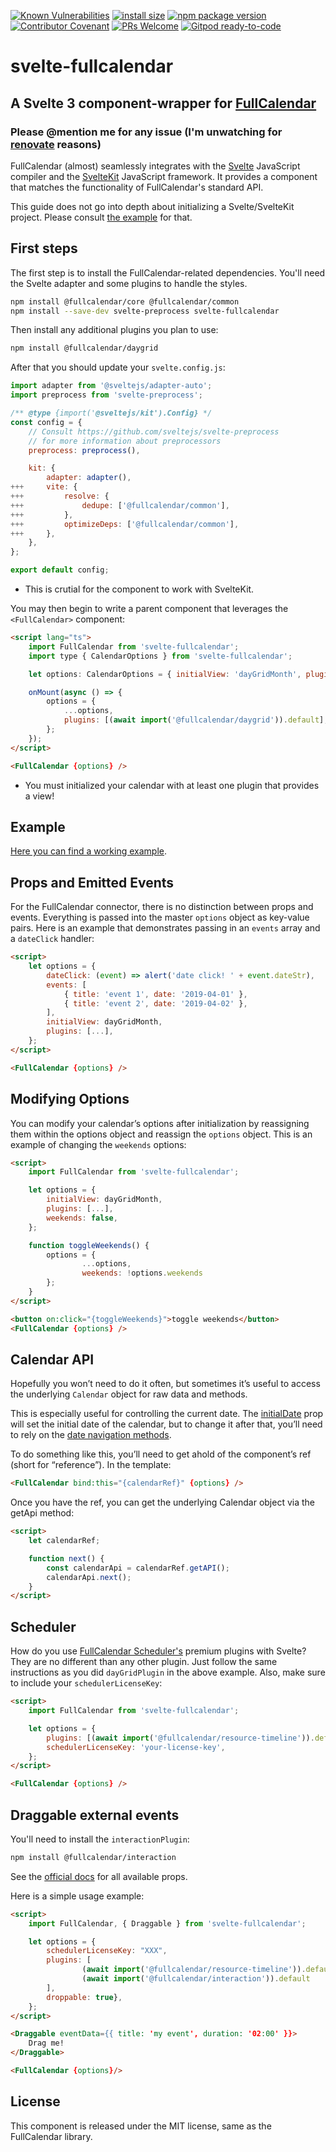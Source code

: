 [![Known Vulnerabilities](https://snyk.io/test/github/YogliB/svelte-fullcalendar/badge.svg)](https://snyk.io/test/github/YogliB/svelte-fullcalendar)
[![install size](https://badgen.net/packagephobia/install/svelte-fullcalendar)](https://packagephobia.now.sh/result?p=svelte-fullcalendar)
[![npm package version](https://badgen.net/npm/v/svelte-fullcalendar)](https://npm.im/svelte-fullcalendar)
[![Contributor Covenant](https://img.shields.io/badge/Contributor%20Covenant-v1.4%20adopted-ff69b4.svg)](CODE-OF-CONDUCT.md)
[![PRs Welcome](https://img.shields.io/badge/PRs-welcome-brightgreen.svg)](http://makeapullrequest.com)
[![Gitpod ready-to-code](https://img.shields.io/badge/Gitpod-ready--to--code-blue?logo=gitpod)](https://gitpod.io/#https://github.com/YogliB/svelte-fullcalendar)

# svelte-fullcalendar

## A Svelte 3 component-wrapper for [FullCalendar](https://fullcalendar.io)

### Please @mention me for any issue (I'm unwatching for [renovate](https://renovatebot.com) reasons)

FullCalendar (almost) seamlessly integrates with the [Svelte](https://svelte.dev) JavaScript compiler and the [SvelteKit](https://kit.svelte.dev/) JavaScript framework. It provides a component that matches the functionality of FullCalendar's standard API.

This guide does not go into depth about initializing a Svelte/SvelteKit project. Please consult [the example](https://github.com/YogliB/svelte-fullcalendar/tree/main/examples/kit) for that.

## First steps

The first step is to install the FullCalendar-related dependencies. You'll need the Svelte adapter and some plugins to handle the styles.

```bash
npm install @fullcalendar/core @fullcalendar/common
npm install --save-dev svelte-preprocess svelte-fullcalendar
```

Then install any additional plugins you plan to use:

```bash
npm install @fullcalendar/daygrid
```

After that you should update your `svelte.config.js`:

```javascript
import adapter from '@sveltejs/adapter-auto';
import preprocess from 'svelte-preprocess';

/** @type {import('@sveltejs/kit').Config} */
const config = {
	// Consult https://github.com/sveltejs/svelte-preprocess
	// for more information about preprocessors
	preprocess: preprocess(),

	kit: {
		adapter: adapter(),
+++		vite: {
+++			resolve: {
+++				dedupe: ['@fullcalendar/common'],
+++			},
+++			optimizeDeps: ['@fullcalendar/common'],
+++		},
	},
};

export default config;
```

-   This is crutial for the component to work with SvelteKit.

You may then begin to write a parent component that leverages the `<FullCalendar>` component:

```html
<script lang="ts">
	import FullCalendar from 'svelte-fullcalendar';
	import type { CalendarOptions } from 'svelte-fullcalendar';

	let options: CalendarOptions = { initialView: 'dayGridMonth', plugins: [] };

	onMount(async () => {
		options = {
			...options,
			plugins: [(await import('@fullcalendar/daygrid')).default], // for server-side rendering
		};
	});
</script>

<FullCalendar {options} />
```

-   You must initialized your calendar with at least one plugin that provides a view!

## Example

[Here you can find a working example](https://github.com/YogliB/svelte-fullcalendar/tree/master/examples/kit).

## Props and Emitted Events

For the FullCalendar connector, there is no distinction between props and events. Everything is passed into the master `options` object as key-value pairs. Here is an example that demonstrates passing in an `events` array and a `dateClick` handler:

```html
<script>
	let options = {
		dateClick: (event) => alert('date click! ' + event.dateStr),
		events: [
			{ title: 'event 1', date: '2019-04-01' },
			{ title: 'event 2', date: '2019-04-02' },
		],
		initialView: dayGridMonth,
		plugins: [...],
	};
</script>

<FullCalendar {options} />
```

## Modifying Options

You can modify your calendar’s options after initialization by reassigning them within the options object and reassign the `options` object. This is an example of changing the `weekends` options:

```html
<script>
	import FullCalendar from 'svelte-fullcalendar';

	let options = {
		initialView: dayGridMonth,
		plugins: [...],
		weekends: false,
	};

	function toggleWeekends() {
		options = {
				...options,
				weekends: !options.weekends
		};
	}
</script>

<button on:click="{toggleWeekends}">toggle weekends</button>
<FullCalendar {options} />
```

## Calendar API

Hopefully you won’t need to do it often, but sometimes it’s useful to access the underlying `Calendar` object for raw data and methods.

This is especially useful for controlling the current date. The [initialDate](https://fullcalendar.io/docs/initialDate) prop will set the initial date of the calendar, but to change it after that, you’ll need to rely on the [date navigation methods](https://fullcalendar.io/docs/date-navigation).

To do something like this, you’ll need to get ahold of the component’s ref (short for “reference”). In the template:

```html
<FullCalendar bind:this="{calendarRef}" {options} />
```

Once you have the ref, you can get the underlying Calendar object via the getApi method:

```html
<script>
	let calendarRef;

	function next() {
		const calendarApi = calendarRef.getAPI();
		calendarApi.next();
	}
</script>
```

## Scheduler

How do you use [FullCalendar Scheduler's](https://fullcalendar.io/docs/premium) premium plugins with Svelte? They are no different than any other plugin. Just follow the same instructions as you did `dayGridPlugin` in the above example. Also, make sure to include your `schedulerLicenseKey`:

```html
<script>
	import FullCalendar from 'svelte-fullcalendar';

	let options = {
		plugins: [(await import('@fullcalendar/resource-timeline')).default],
		schedulerLicenseKey: 'your-license-key',
	};
</script>

<FullCalendar {options} />
```

## Draggable external events

You'll need to install the `interactionPlugin`:

```bash
npm install @fullcalendar/interaction
```

See the [official docs](https://fullcalendar.io/docs/external-dragging) for all available props.

Here is a simple usage example:

```html
<script>
	import FullCalendar, { Draggable } from 'svelte-fullcalendar';

	let options = {
		schedulerLicenseKey: "XXX",
		plugins: [
				(await import('@fullcalendar/resource-timeline')).default,
				(await import('@fullcalendar/interaction')).default
		],
		droppable: true},
	};
</script>

<Draggable eventData={{ title: 'my event', duration: '02:00' }}>
	Drag me!
</Draggable>

<FullCalendar {options}/>
```

## License

This component is released under the MIT license, same as the FullCalendar library.
